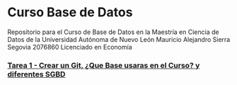 # Curso Base de Datos
Repositorio para el Curso de Base de Datos en la Maestría en Ciencia de Datos de la Universidad Autónoma de Nuevo León
Mauricio Alejandro Sierra Segovia 2076860
Licenciado en Economía

### [Tarea 1 - Crear un Git, ¿Que Base usaras en el Curso? y diferentes SGBD](https://github.com/MauSierra/Curso_Base_de_Datos/blob/baae56d73317dfa0400e9c5bb1d2a40705bf02aa/Tarea%201.md)
